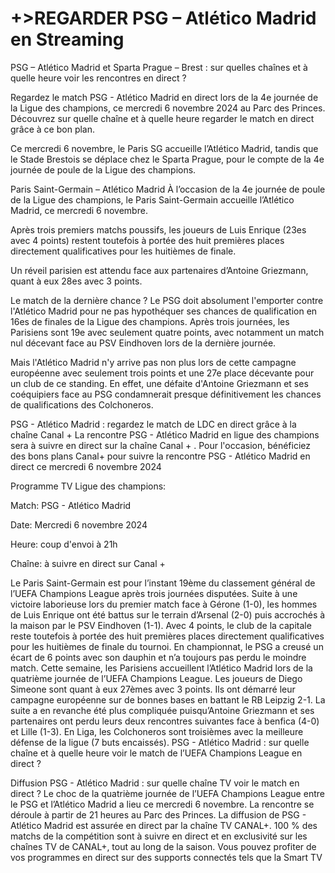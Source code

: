 +>REGARDER PSG – Atlético Madrid en Streaming
=
PSG – Atlético Madrid et Sparta Prague – Brest : sur quelles chaînes et à quelle heure voir les rencontres en direct ?

Regardez le match PSG - Atlético Madrid en direct lors de la 4e journée de la Ligue des champions, ce mercredi 6 novembre 2024 au Parc des Princes. Découvrez sur quelle chaîne et à quelle heure regarder le match en direct grâce à ce bon plan.

Ce mercredi 6 novembre, le Paris SG accueille l’Atlético Madrid, tandis que le Stade Brestois se déplace chez le Sparta Prague, pour le compte de la 4e journée de poule de la Ligue des champions.

Paris Saint-Germain – Atlético Madrid
À l’occasion de la 4e journée de poule de la Ligue des champions, le Paris Saint-Germain accueille l’Atlético Madrid, ce mercredi 6 novembre.

Après trois premiers matchs poussifs, les joueurs de Luis Enrique (23es avec 4 points) restent toutefois à portée des huit premières places directement qualificatives pour les huitièmes de finale.

Un réveil parisien est attendu face aux partenaires d’Antoine Griezmann, quant à eux 28es avec 3 points.

Le match de la dernière chance ? Le PSG doit absolument l'emporter contre l'Atlético Madrid pour ne pas hypothéquer ses chances de qualification en 16es de finales de la Ligue des champions. Après trois journées, les Parisiens sont 19e avec seulement quatre points, avec notamment un match nul décevant face au PSV Eindhoven lors de la dernière journée.

Mais l'Atlético Madrid n'y arrive pas non plus lors de cette campagne européenne avec seulement trois points et une 27e place décevante pour un club de ce standing. En effet, une défaite d'Antoine Griezmann et ses coéquipiers face au PSG condamnerait presque définitivement les chances de qualifications des Colchoneros.

PSG - Atlético Madrid : regardez le match de LDC en direct grâce à la chaîne Canal +
La rencontre PSG - Atlético Madrid en ligue des champions sera à suivre en direct sur la chaîne Canal + . Pour l'occasion, bénéficiez des bons plans Canal+ pour suivre la rencontre PSG - Atlético Madrid en direct ce mercredi 6 novembre 2024

Programme TV Ligue des champions:

Match: PSG - Atlético Madrid

Date: Mercredi 6 novembre 2024

Heure: coup d'envoi à 21h

Chaîne: à suivre en direct sur Canal +

Le Paris Saint-Germain est pour l’instant 19ème du classement général de l’UEFA Champions League après trois journées disputées. Suite à une victoire laborieuse lors du premier match face à Gérone (1-0), les hommes de Luis Enrique ont été battus sur le terrain d’Arsenal (2-0) puis accrochés à la maison par le PSV Eindhoven (1-1). Avec 4 points, le club de la capitale reste toutefois à portée des huit premières places directement qualificatives pour les huitièmes de finale du tournoi. En championnat, le PSG a creusé un écart de 6 points avec son dauphin et n’a toujours pas perdu le moindre match. Cette semaine, les Parisiens accueillent l’Atlético Madrid lors de la quatrième journée de l’UEFA Champions League. Les joueurs de Diego Simeone sont quant à eux 27èmes avec 3 points. Ils ont démarré leur campagne européenne sur de bonnes bases en battant le RB Leipzig 2-1. La suite a en revanche été plus compliquée puisqu’Antoine Griezmann et ses partenaires ont perdu leurs deux rencontres suivantes face à benfica (4-0) et Lille (1-3). En Liga, les Colchoneros sont troisièmes avec la meilleure défense de la ligue (7 buts encaissés). PSG - Atlético Madrid : sur quelle chaîne et à quelle heure voir le match de l’UEFA Champions League en direct ?

Diffusion PSG - Atlético Madrid : sur quelle chaîne TV voir le match en direct ?
Le choc de la quatrième journée de l’UEFA Champions League entre le PSG et l’Atlético Madrid a lieu ce mercredi 6 novembre. La rencontre se déroule à partir de 21 heures au Parc des Princes. La diffusion de PSG - Atlético Madrid est assurée en direct par la chaîne TV CANAL+. 100 % des matchs de la compétition sont à suivre en direct et en exclusivité sur les chaînes TV de CANAL+, tout au long de la saison. Vous pouvez profiter de vos programmes en direct sur des supports connectés tels que la Smart TV
